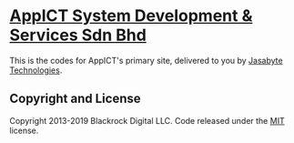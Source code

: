 # [AppICT System Development & Services Sdn Bhd](https://www.appict.com/)

This is the codes for AppICT's primary site, delivered to you by [Jasabyte Technologies](http://getbootstrap.com/).

## Copyright and License

Copyright 2013-2019 Blackrock Digital LLC. Code released under the [MIT](https://github.com/BlackrockDigital/startbootstrap-stylish-portfolio/blob/gh-pages/LICENSE) license.
